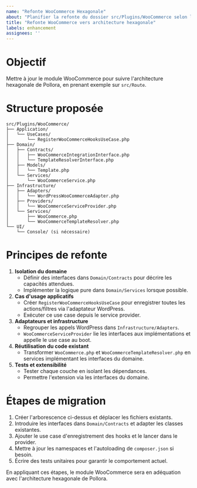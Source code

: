 ```yaml
---
name: "Refonte WooCommerce Hexagonale"
about: "Planifier la refonte du dossier src/Plugins/WooCommerce selon l'architecture hexagonale"
title: "Refonte WooCommerce vers architecture hexagonale"
labels: enhancement
assignees: ''
---
```


# Objectif

Mettre à jour le module WooCommerce pour suivre l'architecture hexagonale de Pollora, en prenant exemple sur `src/Route`.

# Structure proposée

```
src/Plugins/WooCommerce/
├── Application/
│   └── UseCases/
│       └── RegisterWooCommerceHooksUseCase.php
├── Domain/
│   ├── Contracts/
│   │   ├── WooCommerceIntegrationInterface.php
│   │   └── TemplateResolverInterface.php
│   ├── Models/
│   │   └── Template.php
│   └── Services/
│       └── WooCommerceService.php
├── Infrastructure/
│   ├── Adapters/
│   │   └── WordPressWooCommerceAdapter.php
│   ├── Providers/
│   │   └── WooCommerceServiceProvider.php
│   └── Services/
│       ├── WooCommerce.php
│       └── WooCommerceTemplateResolver.php
└── UI/
    └── Console/ (si nécessaire)
```

# Principes de refonte

1. **Isolation du domaine**
   - Définir des interfaces dans `Domain/Contracts` pour décrire les capacités attendues.
   - Implémenter la logique pure dans `Domain/Services` lorsque possible.
2. **Cas d'usage applicatifs**
   - Créer `RegisterWooCommerceHooksUseCase` pour enregistrer toutes les actions/filtres via l'adaptateur WordPress.
   - Exécuter ce use case depuis le service provider.
3. **Adaptateurs et infrastructure**
   - Regrouper les appels WordPress dans `Infrastructure/Adapters`.
   - `WooCommerceServiceProvider` lie les interfaces aux implémentations et appelle le use case au boot.
4. **Réutilisation du code existant**
   - Transformer `WooCommerce.php` et `WooCommerceTemplateResolver.php` en services implémentant les interfaces du domaine.
5. **Tests et extensibilité**
   - Tester chaque couche en isolant les dépendances.
   - Permettre l'extension via les interfaces du domaine.

# Étapes de migration

1. Créer l'arborescence ci-dessus et déplacer les fichiers existants.
2. Introduire les interfaces dans `Domain/Contracts` et adapter les classes existantes.
3. Ajouter le use case d'enregistrement des hooks et le lancer dans le provider.
4. Mettre à jour les namespaces et l'autoloading de `composer.json` si besoin.
5. Écrire des tests unitaires pour garantir le comportement actuel.

En appliquant ces étapes, le module WooCommerce sera en adéquation avec l'architecture hexagonale de Pollora.

